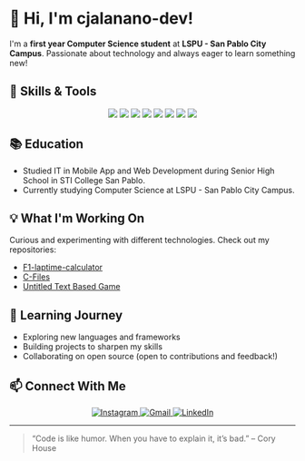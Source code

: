 # 👋 Hi, I'm cjalanano-dev!

I'm a **first year Computer Science student** at **LSPU - San Pablo City Campus**. Passionate about technology and always eager to learn something new!

## 🚀 Skills & Tools
<p align="center">
  <img src="https://img.shields.io/badge/Python-3776AB?style=for-the-badge&logo=python&logoColor=white" />
  <img src="https://img.shields.io/badge/C-00599C?style=for-the-badge&logo=c&logoColor=white" />
  <img src="https://img.shields.io/badge/Java-007396?style=for-the-badge&logo=java&logoColor=white" />
  <img src="https://img.shields.io/badge/C%23-239120?style=for-the-badge&logo=c-sharp&logoColor=white" />
  <img src="https://img.shields.io/badge/HTML5-E34F26?style=for-the-badge&logo=html5&logoColor=white" />
  <img src="https://img.shields.io/badge/CSS3-1572B6?style=for-the-badge&logo=css3&logoColor=white" />
  <img src="https://img.shields.io/badge/JavaScript-F7DF1E?style=for-the-badge&logo=javascript&logoColor=black" />
  <img src="https://img.shields.io/badge/GitHub-181717?style=for-the-badge&logo=github&logoColor=white" />
  <!-- Add more logos as you learn new tools! -->
</p>

## 📚 Education
- Studied IT in Mobile App and Web Development during Senior High School in STI College San Pablo. <br>
- Currently studying Computer Science at LSPU - San Pablo City Campus.

## 💡 What I'm Working On
Curious and experimenting with different technologies. Check out my repositories:
- [F1-laptime-calculator](https://github.com/cjalanano-dev/F1-laptime-calculator)
- [C-Files](https://github.com/cjalanano-dev/C-Files)
- [Untitled Text Based Game](https://github.com/cjalanano-dev/Untitled-Text-Based-Game)

## 🌱 Learning Journey
- Exploring new languages and frameworks
- Building projects to sharpen my skills
- Collaborating on open source (open to contributions and feedback!)

## 📫 Connect With Me
<p align="center">
  <a href="https://instagram.com/mrztdsh">
    <img src="https://img.shields.io/badge/Instagram-E4405F?style=for-the-badge&logo=instagram&logoColor=white" alt="Instagram"/>
  </a>
  <a href="mailto:cjalanano.dev@gmail.com">
    <img src="https://img.shields.io/badge/Gmail-D14836?style=for-the-badge&logo=gmail&logoColor=white" alt="Gmail"/>
  </a>
  <a href="linkedin.com/in/cjalanano-dev">
    <img src="https://img.shields.io/badge/LinkedIn-0A66C2?style=for-the-badge&logo=linkedin&logoColor=white" alt="LinkedIn"/>
  </a>
</p>

---

> “Code is like humor. When you have to explain it, it’s bad.” – Cory House
